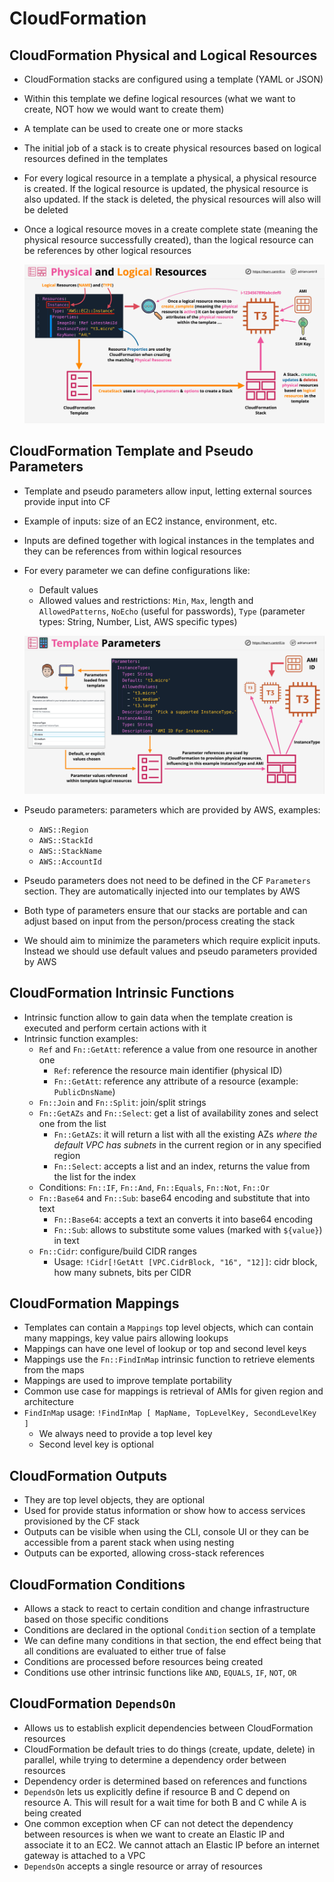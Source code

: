 # CloudFormation

## CloudFormation Physical and Logical Resources

- CloudFormation stacks are configured using a template (YAML or JSON)
- Within this template we define logical resources (what we want to create, NOT how we would want to create them)
- A template can be used to create one or more stacks
- The initial job of a stack is to create physical resources based on logical resources defined in the templates
- For every logical resource in a template a physical, a physical resource is created. If the logical resource is updated, the physical resource is also updated. If the stack is deleted, the physical resources will also will be deleted
- Once a logical resource moves in a create complete state (meaning the physical resource successfully created), than the logical resource can be references by other logical resources

    ![CF Physical and Logical Resources](images/CloudFormationLogicalAndPhysicalResources.png)

## CloudFormation Template and Pseudo Parameters

- Template and pseudo parameters allow input, letting external sources provide input into CF
- Example of inputs: size of an EC2 instance, environment, etc.
- Inputs are defined together with logical instances in the templates and they can be references from within logical resources
- For every parameter we can define configurations like:
    - Default values
    - Allowed values and restrictions: `Min`, `Max`, length and `AllowedPatterns`, `NoEcho` (useful for passwords), `Type` (parameter types: String, Number, List, AWS specific types)

    ![CF Template Parameters](images/CloudFormationTemplateParameters.png)

- Pseudo parameters: parameters which are provided by AWS, examples:
    - `AWS::Region`
    - `AWS::StackId`
    - `AWS::StackName`
    - `AWS::AccountId`
- Pseudo parameters does not need to be defined in the CF `Parameters` section. They are automatically injected into our templates by AWS
- Both type of parameters ensure that our stacks are portable and can adjust based on input from the person/process creating the stack
- We should aim to minimize the parameters which require explicit inputs. Instead we should use default values and pseudo parameters provided by AWS

## CloudFormation Intrinsic Functions

- Intrinsic function allow to gain data when the template creation is executed and perform certain actions with it
- Intrinsic function examples:
    - `Ref` and `Fn::GetAtt`: reference a value from one resource in another one
        - `Ref`: reference the resource main identifier (physical ID)
        - `Fn::GetAtt`: reference any attribute of a resource (example: `PublicDnsName`)
    - `Fn::Join` and `Fn::Split`: join/split strings
    - `Fn::GetAZs` and `Fn::Select`: get a list of availability zones and select one from the list
        - `Fn::GetAZs`: it will return a list with all the existing AZs *where the default VPC has subnets* in the current region or in any specified region
        - `Fn::Select`: accepts a list and an index, returns the value from the list for the index
    - Conditions: `Fn::IF`, `Fn::And`, `Fn::Equals`, `Fn::Not`, `Fn::Or`
    - `Fn::Base64` and `Fn::Sub`: base64 encoding and substitute that into text
        - `Fn::Base64`: accepts a text an converts it into base64 encoding
        - `Fn::Sub`: allows to substitute some values (marked with `${value}`) in text 
    - `Fn::Cidr`: configure/build CIDR ranges
        - Usage: `!Cidr[!GetAtt [VPC.CidrBlock, "16", "12]]`: cidr block, how many subnets, bits per CIDR

## CloudFormation Mappings

- Templates can contain a `Mappings` top level objects, which can contain many mappings, key value pairs allowing lookups
- Mappings can have one level of lookup or top and second level keys
- Mappings use the `Fn::FindInMap` intrinsic function to retrieve elements from the maps
- Mappings are used to improve template portability
- Common use case for mappings is retrieval of AMIs for given region and architecture
- `FindInMap` usage: `!FindInMap [ MapName, TopLevelKey, SecondLevelKey ]`
    - We always need to provide a top level key
    - Second level key is optional

## CloudFormation Outputs

- They are top level objects, they are optional
- Used for provide status information or show how to access services provisioned by the CF stack
- Outputs can be visible when using the CLI, console UI or they can be accessible from a parent stack when using nesting
- Outputs can be exported, allowing cross-stack references

## CloudFormation Conditions

- Allows a stack to react to certain condition and change infrastructure based on those specific conditions
- Conditions are declared in the optional `Condition` section of a template
- We can define many conditions in that section, the end effect being that all conditions are evaluated to either true of false
- Conditions are processed before resources being created
- Conditions use other intrinsic functions like `AND`, `EQUALS`, `IF`, `NOT`, `OR`

## CloudFormation `DependsOn`

- Allows us to establish explicit dependencies between CloudFormation resources
- CloudFormation be default tries to do things (create, update, delete) in parallel, while trying to determine a dependency order between resources
- Dependency order is determined based on references and functions
- `DependsOn` lets us explicitly define if resource B and C depend on resource A. This will result for a wait time for both B and C while A is being created
- One common exception when CF can not detect the dependency between resources is when we want to create an Elastic IP and associate it to an EC2. We cannot attach an Elastic IP before an internet gateway is attached to a VPC
- `DependsOn` accepts a single resource or array of resources